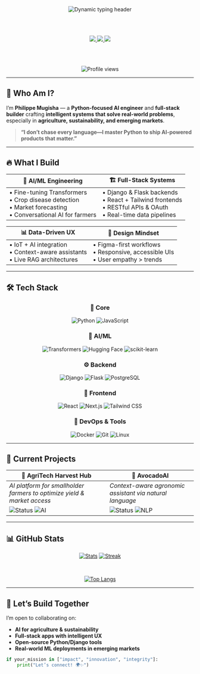 <!-- 
  ✨ Designed for impact. Built for developers & dreamers.
  🌐 https://philippe-kappa.vercel.app
-->

<div align="center">

  <img src="https://readme-typing-svg.demolab.com?font=Fira+Code&weight=600&size=32&duration=2800&pause=800&color=2DD4BF&center=true&vCenter=true&width=650&lines=Python+Engineer+%26+AI+Practitioner;Building+Intelligent+Applications;Transforming+Agriculture+with+AI" alt="Dynamic typing header" />

  <br><br>

  <a href="https://www.linkedin.com/in/philippe-mugisha-934470272/">
    <img src="https://img.shields.io/badge/LinkedIn—Connect-0A66C2?style=for-the-badge&logo=linkedin&logoColor=white" />
  </a>
  <a href="https://philippe-kappa.vercel.app/">
    <img src="https://img.shields.io/badge/Portfolio—Explore-14B8A6?style=for-the-badge&logo=vercel&logoColor=white" />
  </a>
  <a href="mailto:mugishaphilippe3@gmail.com">
    <img src="https://img.shields.io/badge/Email—Reach+Out-EA4335?style=for-the-badge&logo=gmail&logoColor=white" />
  </a>

  <br><br>

  <img src="https://komarev.com/ghpvc/?username=Philippe012&color=2DD4BF&style=flat-square&label=Profile+Views" alt="Profile views" />

</div>

---

## 🧠 Who Am I?

I’m **Philippe Mugisha** — a **Python-focused AI engineer** and **full-stack builder** crafting **intelligent systems that solve real-world problems**, especially in **agriculture, sustainability, and emerging markets**.

> **“I don’t chase every language—I master Python to ship AI-powered products that matter.”**

---

## 🔥 What I Build

<div align="center">

| 🤖 **AI/ML Engineering** | 🏗️ **Full-Stack Systems** |
|--------------------------|----------------------------|
| • Fine-tuning Transformers<br>• Crop disease detection<br>• Market forecasting<br>• Conversational AI for farmers | • Django & Flask backends<br>• React + Tailwind frontends<br>• RESTful APIs & OAuth<br>• Real-time data pipelines |

| 📊 **Data-Driven UX** | 💎 **Design Mindset** |
|------------------------|------------------------|
| • IoT + AI integration<br>• Context-aware assistants<br>• Live RAG architectures | • Figma-first workflows<br>• Responsive, accessible UIs<br>• User empathy > trends |

</div>

---

## 🛠️ Tech Stack

<div align="center">

### 🐍 Core
![Python](https://img.shields.io/badge/Python-3776AB?style=flat&logo=python&logoColor=white)
![JavaScript](https://img.shields.io/badge/JavaScript-F7DF1E?style=flat&logo=javascript&logoColor=black)

### 🤖 AI/ML
![Transformers](https://img.shields.io/badge/🤗_Transformers-FFD21E?style=flat)
![Hugging Face](https://img.shields.io/badge/Hugging_Face-FFD21E?style=flat&logo=huggingface&logoColor=black)
![scikit-learn](https://img.shields.io/badge/scikit--learn-F7931E?style=flat&logo=scikitlearn&logoColor=white)

### ⚙️ Backend
![Django](https://img.shields.io/badge/Django-092E20?style=flat&logo=django&logoColor=white)
![Flask](https://img.shields.io/badge/Flask-000000?style=flat&logo=flask&logoColor=white)
![PostgreSQL](https://img.shields.io/badge/PostgreSQL-4169E1?style=flat&logo=postgresql&logoColor=white)

### 🎨 Frontend
![React](https://img.shields.io/badge/React-61DAFB?style=flat&logo=react&logoColor=black)
![Next.js](https://img.shields.io/badge/Next.js-000000?style=flat&logo=nextdotjs&logoColor=white)
![Tailwind CSS](https://img.shields.io/badge/Tailwind_CSS-06B6D4?style=flat&logo=tailwindcss&logoColor=white)

### 🚀 DevOps & Tools
![Docker](https://img.shields.io/badge/Docker-2496ED?style=flat&logo=docker&logoColor=white)
![Git](https://img.shields.io/badge/Git-F05032?style=flat&logo=git&logoColor=white)
![Linux](https://img.shields.io/badge/Linux-FCC624?style=flat&logo=linux&logoColor=black)

</div>

---

## 🌱 Current Projects

<div align="center">

| 🌾 **AgriTech Harvest Hub** | 🥑 **AvocadoAI** |
|----------------------------|------------------|
| *AI platform for smallholder farmers to optimize yield & market access* | *Context-aware agronomic assistant via natural language* |
| ![Status](https://img.shields.io/badge/Status-Active-success?style=flat-square) ![AI](https://img.shields.io/badge/AI-Transformers-blue?style=flat-square) | ![Status](https://img.shields.io/badge/Status-Refining-yellow?style=flat-square) ![NLP](https://img.shields.io/badge/NLP-Conversational-purple?style=flat-square) |

</div>

---

## 📊 GitHub Stats

<div align="center">

[![Stats](https://github-readme-stats.vercel.app/api?username=Philippe012&show_icons=true&theme=tokyonight&hide_border=true&bg_color=0D1117&title_color=2DD4BF&icon_color=2DD4BF&text_color=FFFFFF)](https://github.com/Philippe012)
[![Streak](https://github-readme-streak-stats.herokuapp.com/?user=Philippe012&theme=tokyonight&hide_border=true&background=0D1117&stroke=2DD4BF&ring=2DD4BF&fire=F97316&currStreakLabel=2DD4BF)](https://github.com/Philippe012)

<br>

[![Top Langs](https://github-readme-stats.vercel.app/api/top-langs/?username=Philippe012&layout=compact&theme=tokyonight&hide_border=true&bg_color=0D1117&title_color=2DD4BF&text_color=FFFFFF)](https://github.com/Philippe012)

</div>

---

## 🤝 Let’s Build Together

I’m open to collaborating on:
- **AI for agriculture & sustainability**
- **Full-stack apps with intelligent UX**
- **Open-source Python/Django tools**
- **Real-world ML deployments in emerging markets**

```python
if your_mission in ["impact", "innovation", "integrity"]:
    print("Let’s connect! 🌍✨")
